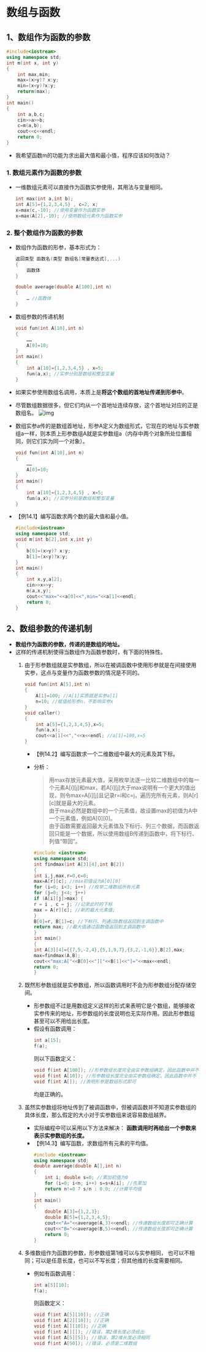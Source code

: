 # 数组与函数

## 1、数组作为函数的参数

```cpp
#include<iostream> 
using namespace std; 
int m(int x, int y) 
{ 
    int max,min; 
    max=(x>y)? x:y; 
    min=(x<y)?x:y; 
    return(max); 
}
int main() 
{ 
    int a,b,c; 
    cin>>a>>b; 
    c=m(a,b); 
    cout<<c<<endl; 
    return 0; 
}
```

* 我希望函数m的功能为求出最大值和最小值，程序应该如何改动？


### 1. 数组元素作为函数的参数
* 一维数组元素可以直接作为函数实参使用，其用法与变量相同。
    ```cpp
    int max(int a,int b); 
    int A[5]={1,2,3,4,5} , c=2, x; 
    x=max(c,-10); //使用变量作为函数实参 
    x=max(A[2],-10); //使用数组元素作为函数实参
    ```

### 2. 整个数组作为函数的参数
* 数组作为函数的形参，基本形式为：
    ```cpp
    返回类型 函数名(类型 数组名[常量表达式],...) 
    { 
        函数体 
    }
    ```
    ```cpp
    double average(double A[100],int n) 
    { 
        … //函数体 
    }
    ```

* 数组参数的传递机制
    ```cpp
    void fun(int A[10],int n) 
    { 
        ……
        A[0]=10; 
    }
    int main() 
    { 
        int a[10]={1,2,3,4,5} , x=5; 
        fun(a,x); //实参分别是数组和整型变量 
    }
    ```

* 如果实参使用数组名调用，本质上是**将这个数组的首地址传递到形参中**。

* 尽管数组数据很多，但它们均从一个首地址连续存放，这个首地址对应的正是数组名。
    ![img](./img/连续存放.png)  


* 数组实参a传的是数组首地址，形参A定义为数组形式，它现在的地址与实参数组a一样，则本质上形参数组A就是实参数组a（内存中两个对象所处位置相同，则它们实为同一个对象）。
    ```cpp
    void fun(int A[10],int n) 
    { 
        ……
        A[0]=10; 
    }
    int main() 
    { 
        int a[10]={1,2,3,4,5} , x=5; 
        fun(a,x); //实参分别是数组和整型变量 
    }
    ```


* 【例14.1】编写函数求两个数的最大值和最小值。
    ```cpp
    #include<iostream> 
    using namespace std; 
    void m(int b[2],int x,int y) 
    { 
        b[0]=(x>y)? x:y; 
        b[1]=(x<y)?x:y; 
    } 
    int main() 
    { 
        int x,y,a[2]; 
        cin>>x>>y; 
        m(a,x,y); 
        cout<<"max="<<a[0]<<",min="<<a[1]<<endl; 
        return 0; 
    }

    ```

## 2、数组参数的传递机制
* **数组作为函数的参数，传递的是数组的地址。**
* 这样的传递机制使得当数组作为函数参数时，有下面的特殊性。
    1. 由于形参数组就是实参数组，所以在被调函数中使用形参就是在间接使用实参，这点与变量作为函数参数的情况是不同的。
        ```cpp
        void fun(int A[5],int n) 
        { 
            A[1]=100; //A[1]实质就是实参a[1] 
            n=10; //赋值给形参n，不影响实参x 
        }
        void caller() 
        { 
            int a[5]={1,2,3,4,5},x=5; 
            fun(a,x); 
            cout<<a[1]<<","<<x<<endl; //a[1]=100,x=5 
        }
        ```
        * 【例14.2】编写函数求一个二维数组中最大的元素及其下标。
        * 分析：
            > 用max存放元素最大值，采用枚举法逐一比较二维数组中的每一个元素A[i][j]和max，若A[i][j]大于max说明有一个更大的值出现，则令max=A[i][j]且记录r=i和c=j，遍历完所有元素，则A[r][c]就是最大的元素。  
            > 由于max必然是数组中的一个元素值，故设置max的初值为A中一个元素值，例如A[0][0]。  
            > 由于函数需要返回最大元素值及下标行、列三个数据，而函数返回只能是一个数据，所以使用数组B传递到函数中，将下标行、列值“带回”。

            ```cpp
            #include <iostream> 
            using namespace std; 
            int findmax(int A[3][4],int B[2]) 
            { 
            int i,j,max,r=0,c=0; 
            max=A[r][c]; //max初值设为A[0][0] 
            for (i=0; i<3; i++) //枚举二维数组所有元素 
            for (j=0; j<4; j++) 
            if (A[i][j]>max) { 
            r = i , c = j; //记录此时的下标 
            max = A[r][c]; //新的最大元素值; 
            } 
            B[0]=r, B[1]=c; //下标行、列通过B数组返回到主调函数中 
            return max; //最大值通过函数值返回到主调函数中 
            }
            int main() 
            { 
            int A[3][4]={{7,5,-2,4},{5,1,9,7},{3,2,-1,6}},B[2],max; 
            max=findmax(A,B); 
            cout<<"max:A["<<B[0]<<"]["<<B[1]<<"]="<<max<<endl; 
            return 0; 
            }
            ```
    2. 既然形参数组就是实参数组，所以函数调用时不会为形参数组分配存储空间。
        * 形参数组不过是用数组定义这样的形式来表明它是个数组，能够接收实参传来的地址，形参数组的长度说明也无实际作用。因此形参数组甚至可以不用给出长度。
        * 假设有函数调用：
            ```cpp
            int a[15]; 
            f(a);
            ```
            则以下函数定义：
            ```cpp
            void f(int A[100]); //形参数组长度完全由实参数组确定，因此函数中并不 能按100个元素处理 
            void f(int A[10]); //形参数组长度完全由实参数组确定，因此函数中并不 能按10个元素处理 
            void f(int A[]); //表明形参是数组形式即可
            ```
            均是正确的。

    3. 虽然实参数组将地址传到了被调函数中，但被调函数并不知道实参数组的具体长度，那么假定的大小对于实参数组来说容易数组越界。
        * 实际编程中可以采用以下方法来解决： **函数调用时再给出一个参数来表示实参数组的长度。**
        * 【例14.3】编写函数，求数组所有元素的平均值。
            ```cpp
            #include <iostream> 
            using namespace std; 
            double average(double A[],int n) 
            { 
                int i; double s=0; //累加初值为0 
                for (i=0; i<n; i++) s=s+A[i]; //先累加 
                return n!=0 ? s/n : 0.0; //计算平均值 
            } 
            int main() 
            { 
                double A[3]={1,2,3}; 
                double B[5]={1,2,3,4,5}; 
                cout<<"A="<<average(A,3)<<endl; //传递数组长度即可正确计算 
                cout<<"B="<<average(B,5)<<endl; //传递数组长度即可正确计算 
                return 0;
            }
            ```

    4. 多维数组作为函数的参数，形参数组第1维可以与实参相同， 也可以不相同；可以是任意长度，也可以不写长度；但其他维的长度需要相同。
        * 例如有函数调用：
            ```cpp
            int a[5][10];
            f(a);
            ```
            则函数定义：
            ```cpp
            void f(int A[5][10]); //正确 
            void f(int A[2][10]); //正确 
            void f(int A[][10]); //正确 
            void f(int A[][]); //错误，第2维长度必须给出 
            void f(int A[5][5]); //错误，第2维长度必须相同 
            void f(int A[50]); //错误，必须是二维数组
            ```




